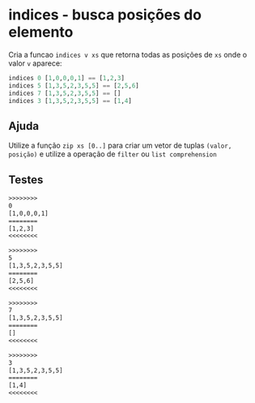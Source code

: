 # indices - busca posições do elemento

Cria a funcao `indices v xs` que retorna todas as posições de `xs` onde o valor `v` aparece:

```hs
indices 0 [1,0,0,0,1] == [1,2,3]
indices 5 [1,3,5,2,3,5,5] == [2,5,6]
indices 7 [1,3,5,2,3,5,5] == []
indices 3 [1,3,5,2,3,5,5] == [1,4]
```

## Ajuda

Utilize a função `zip xs [0..]` para criar um vetor de tuplas `(valor, posição)` e utilize a operação de `filter` ou `list comprehension`

## Testes

```txt
>>>>>>>>
0
[1,0,0,0,1]
========
[1,2,3]
<<<<<<<<

>>>>>>>>
5
[1,3,5,2,3,5,5]
========
[2,5,6]
<<<<<<<<

>>>>>>>>
7
[1,3,5,2,3,5,5]
========
[]
<<<<<<<<

>>>>>>>>
3
[1,3,5,2,3,5,5]
========
[1,4]
<<<<<<<<

```
